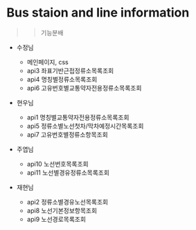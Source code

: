 # Bus staion and line information
>> 기능분배  
- 수정님  
  - 메인페이지, css  
  - api3 좌표기반근접정류소목록조회  
  - api4 명칭별정류소목록조회  
  - api6 고유번호별교통약자전용정류소목록조회  
  
- 현우님  
  - api1 명칭별교통약자전용정류소목록조회  
  - api5 정류소별노선첫차/막차예정시간목록조회  
  - api7 고유번호별정류소항목조회  
  
- 주엽님  
  - api10 노선번호목록조회  
  - api11 노선별경유정류소목록조회  
  
- 재현님  
  - api2 정류소별경유노선목록조회  
  - api8 노선기본정보항목조회  
  - api9 노선경로목록조회  
